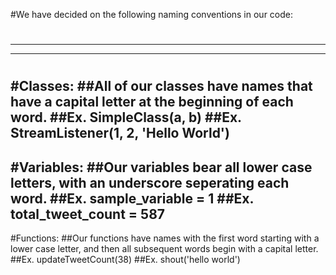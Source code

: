 #We have decided on the following naming conventions in our code:
#
---
---
#
#Classes:
##All of our classes have names that have a capital letter at the beginning of each word.
##Ex. SimpleClass(a, b)
##Ex. StreamListener(1, 2, 'Hello World')
---
#Variables:
##Our variables bear all lower case letters, with an underscore seperating each word.
##Ex. sample_variable = 1
##Ex. total_tweet_count = 587
---
#Functions:
##Our functions have names with the first word starting with a lower case letter, and then all subsequent words begin with a capital letter.
##Ex. updateTweetCount(38)
##Ex. shout('hello world')
